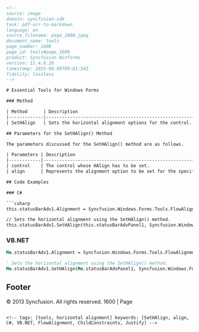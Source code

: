 ```html
<!-- 
source: image
domain: syncfusion-sdk
task: pdf-ocr-to-markdown
language: en
source_filename: page_1600.jpeg
document_name: tools
page_number: 1600
page_id: tools#page_1600
product: Syncfusion Winforms
version: 11.4.0.26
timestamp: 2025-08-09T09:01:54Z
fidelity: lossless
-->

# Essential Tools for Windows Forms

### Method

| Method      | Description                                                                 |
|-------------|-----------------------------------------------------------------------------|
| SetHAlign   | Sets the horizontal alignment options for the control.                     |

## Parameters for the SetHAlign() Method

The parameters discussed for the SetHAlign() method are as follows.

| Parameters | Description                                                                 |
|------------|-----------------------------------------------------------------------------|
| control    | The control whose HAlign has to be set.                                    |
| align      | Represents the alignment option to be set for the specified control. It includes the options given below. <br> <br> • Center, <br> • Left, <br> • Right and <br> • Justify. <br> <br> The 'Justify' option will expand the panel to occupy any extra spaces in the control. |

## Code Examples

### C#

```csharp
this.statusBarAdv1.Alignment = Syncfusion.Windows.Forms.Tools.FlowAlignment.ChildConstraints;

// Sets the horizontal alignment using the SetHAlign() method.
this.statusBarAdv1.SetHAlign(this.statusBarAdvPanel1, Syncfusion.Windows.Forms.Tools.HorzFlowAlign.Justify);
```

### VB.NET

```vb
Me.statusBarAdv1.Alignment = Syncfusion.Windows.Forms.Tools.FlowAlignment.ChildConstraints

' Sets the horizontal alignment using the SetHAlign() method.
Me.statusBarAdv1.SetHAlign(Me.statusBarAdvPanel1, Syncfusion.Windows.Forms.Tools.HorzFlowAlign.Justify)
```

## Footer
© 2013 Syncfusion. All rights reserved. 1600 | Page
```

<!-- tags: [tools, horizontal alignment] keywords: [SetHAlign, align, C#, VB.NET, FlowAlignment, ChildConstraints, Justify] -->
```